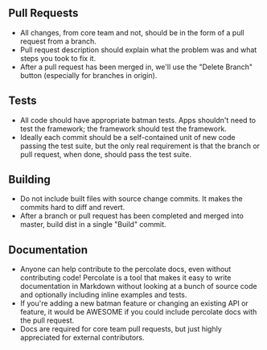 ## Pull Requests
- All changes, from core team and not, should be in the form of a pull request from a branch.
- Pull request description should explain what the problem was and what steps you took to fix it.
- After a pull request has been merged in, we'll use the "Delete Branch" button (especially for branches in origin).

## Tests
- All code should have appropriate batman tests. Apps shouldn't need to test the framework; the framework should test the framework.
- Ideally each commit should be a self-contained unit of new code passing the test suite, but the only real requirement is that the branch or pull request, when done, should pass the test suite.

## Building
- Do not include built files with source change commits. It makes the commits hard to diff and revert.
- After a branch or pull request has been completed and merged into master, build dist in a single "Build" commit.

## Documentation
- Anyone can help contribute to the percolate docs, even without contributing code! Percolate is a tool that makes it easy to write documentation in Markdown without looking at a bunch of source code and optionally including inline examples and tests.
- If you're adding a new batman feature or changing an existing API or feature, it would be AWESOME if you could include percolate docs with the pull request.
- Docs are required for core team pull requests, but just highly appreciated for external contributors.
